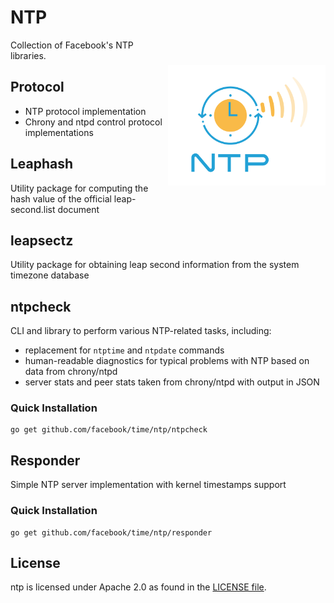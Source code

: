 # NTP

<img width="50%" 
align="right"
style="display: block; margin:40px auto;" 
src="https://raw.githubusercontent.com/leoleovich/images/master/NTP.png"/>

Collection of Facebook's NTP libraries.


## Protocol
* NTP protocol implementation
* Chrony and ntpd control protocol implementations

## Leaphash
Utility package for computing the hash value of the official leap-second.list document

## leapsectz
Utility package for obtaining leap second information from the system timezone database

## ntpcheck
CLI and library to perform various NTP-related tasks, including:
* replacement for `ntptime` and `ntpdate` commands
* human-readable diagnostics for typical problems with NTP based on data from chrony/ntpd
* server stats and peer stats taken from chrony/ntpd with output in JSON

### Quick Installation
```console
go get github.com/facebook/time/ntp/ntpcheck
```

## Responder
Simple NTP server implementation with kernel timestamps support

### Quick Installation
```console
go get github.com/facebook/time/ntp/responder
```


## License
ntp is licensed under Apache 2.0 as found in the [LICENSE file](LICENSE).
